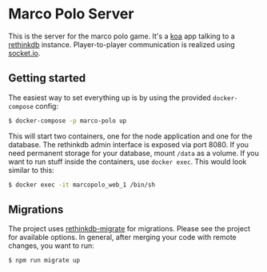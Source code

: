 # Marco Polo Server

This is the server for the marco polo game. It's a [koa](https://github.com/koajs/koa) app talking to a [rethinkdb](https://github.com/rethinkdb/rethinkdb) instance. Player-to-player communication is realized using [socket.io](https://socket.io).

## Getting started

The easiest way to set everything up is by using the provided `docker-compose` config:

``` bash
$ docker-compose -p marco-polo up
```

This will start two containers, one for the node application and one for the database. The rethinkdb admin interface is exposed via port 8080. If you need permanent storage for your database, mount `/data` as a volume. If you want to run stuff inside the containers, use `docker exec`. This would look similar to this:

``` bash
$ docker exec -it marcopolo_web_1 /bin/sh
```

## Migrations

The project uses [rethinkdb-migrate](https://github.com/vinicius0026/rethinkdb-migrate/) for migrations. Please see the project for available options. In general, after merging your code with remote changes, you want to run:

``` bash
$ npm run migrate up
```
